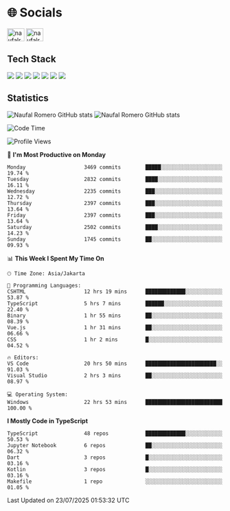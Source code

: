 <h1 align="">🌐 Socials</h1>
<p align="left">
<a href="https://linkedin.com/in/naufal-romero-putra-pratama-9ab816177/" target="blank"><img align="center" src="https://raw.githubusercontent.com/rahuldkjain/github-profile-readme-generator/master/src/images/icons/Social/linked-in-alt.svg" alt="naufalromero" height="30" width="40" /></a>
<a href="https://instagram.com/naufalromero" target="blank"><img align="center" src="https://raw.githubusercontent.com/rahuldkjain/github-profile-readme-generator/master/src/images/icons/Social/instagram.svg" alt="naufalromero" height="30" width="40" /></a>
</p>


<h2 align="">Tech Stack</h2>
<div align="">
  <img src="https://img.shields.io/badge/next.js-000000?style=for-the-badge&logo=nextdotjs&logoColor=white"/>
 <img src="https://img.shields.io/badge/typescript-%23007ACC.svg?style=for-the-badge&logo=typescript&logoColor=white"/>
 <img src="https://img.shields.io/badge/react-%2320232a.svg?style=for-the-badge&logo=react&logoColor=%2361DAFB"/>
 <img src="https://img.shields.io/badge/tailwindcss-%2338B2AC.svg?style=for-the-badge&logo=tailwind-css&logoColor=white"/>
 <img src="https://img.shields.io/badge/Prisma-3982CE?style=for-the-badge&logo=Prisma&logoColor=white"/>
 <img src="https://img.shields.io/badge/javascript-%23323330.svg?style=for-the-badge&logo=javascript&logoColor=%23F7DF1E"/>
 <img src="https://img.shields.io/badge/java-%23ED8B00.svg?style=for-the-badge&logo=openjdk&logoColor=white"/>
</div>


<h2 align="">Statistics</h2>
<div align="">
<img src="https://github-readme-stats-xi-nine-74.vercel.app/api?username=romves&show_icons=true&theme=tokyonight&include_all_commits=true&count_private=true" alt="Naufal Romero GitHub stats"/>
<img src="https://github-readme-stats-xi-nine-74.vercel.app/api/top-langs/?username=romves&theme=tokyonight&hide_border=false&include_all_commits=true&count_private=true&layout=compact" alt="Naufal Romero GitHub stats"/>
</div>

<!--START_SECTION:waka-->
![Code Time](http://img.shields.io/badge/Code%20Time-2%2C651%20hrs%2037%20mins-blue)

![Profile Views](http://img.shields.io/badge/Profile%20Views-0-blue)

📅 **I'm Most Productive on Monday** 

```text
Monday                   3469 commits        █████░░░░░░░░░░░░░░░░░░░░   19.74 % 
Tuesday                  2832 commits        ████░░░░░░░░░░░░░░░░░░░░░   16.11 % 
Wednesday                2235 commits        ███░░░░░░░░░░░░░░░░░░░░░░   12.72 % 
Thursday                 2397 commits        ███░░░░░░░░░░░░░░░░░░░░░░   13.64 % 
Friday                   2397 commits        ███░░░░░░░░░░░░░░░░░░░░░░   13.64 % 
Saturday                 2502 commits        ████░░░░░░░░░░░░░░░░░░░░░   14.23 % 
Sunday                   1745 commits        ██░░░░░░░░░░░░░░░░░░░░░░░   09.93 % 
```


📊 **This Week I Spent My Time On** 

```text
🕑︎ Time Zone: Asia/Jakarta

💬 Programming Languages: 
CSHTML                   12 hrs 19 mins      █████████████░░░░░░░░░░░░   53.87 % 
TypeScript               5 hrs 7 mins        ██████░░░░░░░░░░░░░░░░░░░   22.40 % 
Binary                   1 hr 55 mins        ██░░░░░░░░░░░░░░░░░░░░░░░   08.39 % 
Vue.js                   1 hr 31 mins        ██░░░░░░░░░░░░░░░░░░░░░░░   06.66 % 
CSS                      1 hr 2 mins         █░░░░░░░░░░░░░░░░░░░░░░░░   04.52 % 

🔥 Editors: 
VS Code                  20 hrs 50 mins      ███████████████████████░░   91.03 % 
Visual Studio            2 hrs 3 mins        ██░░░░░░░░░░░░░░░░░░░░░░░   08.97 % 

💻 Operating System: 
Windows                  22 hrs 53 mins      █████████████████████████   100.00 % 
```

**I Mostly Code in TypeScript** 

```text
TypeScript               48 repos            █████████████░░░░░░░░░░░░   50.53 % 
Jupyter Notebook         6 repos             ██░░░░░░░░░░░░░░░░░░░░░░░   06.32 % 
Dart                     3 repos             █░░░░░░░░░░░░░░░░░░░░░░░░   03.16 % 
Kotlin                   3 repos             █░░░░░░░░░░░░░░░░░░░░░░░░   03.16 % 
Makefile                 1 repo              ░░░░░░░░░░░░░░░░░░░░░░░░░   01.05 % 
```




 Last Updated on 23/07/2025 01:53:32 UTC
<!--END_SECTION:waka-->
